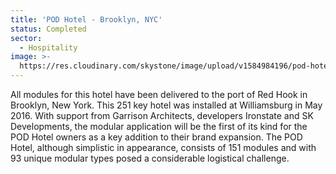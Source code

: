 ```yaml
---
title: 'POD Hotel - Brooklyn, NYC'
status: Completed
sector:
  - Hospitality
image: >-
  https://res.cloudinary.com/skystone/image/upload/v1584984196/pod-hotel-brooklyn-1_pxjjqv.jpg
---
```

All modules for this hotel have been delivered to the port of Red Hook in Brooklyn, New York. This 251 key hotel was installed at Williamsburg in May 2016. With support from Garrison Architects, developers Ironstate and SK Developments, the modular application will be the first of its kind for the POD Hotel owners as a key addition to their brand expansion. The POD Hotel, although simplistic in appearance, consists of 151 modules and with 93 unique modular types posed a considerable logistical challenge.
